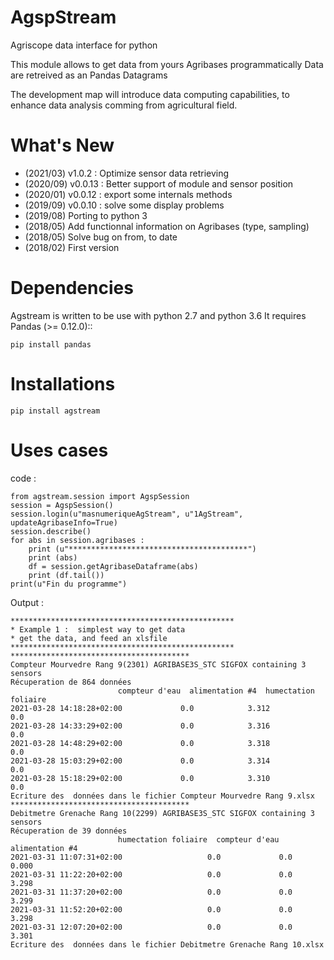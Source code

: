AgspStream
==============
   
Agriscope data interface for python

This module allows to get data from yours Agribases programmatically
Data are retreived as an Pandas Datagrams

The development map will introduce data computing capabilities, to enhance
data analysis comming from agricultural field.


What's New
===========
- (2021/03) v1.0.2  : Optimize sensor data retrieving
- (2020/09) v0.0.13 : Better support of module and sensor position
- (2020/01) v0.0.12 : export some internals methods
- (2019/09) v0.0.10 : solve some display problems
- (2019/08) Porting to python 3
- (2018/05) Add functionnal information on Agribases (type, sampling)
- (2018/05) Solve bug on from, to date 
- (2018/02) First version 

Dependencies
=============

Agstream is written to be use with python 2.7 and python 3.6
It requires Pandas  (>= 0.12.0)::

    pip install pandas

Installations
=============

    pip install agstream
    

Uses cases
==========
code :

	from agstream.session import AgspSession
	session = AgspSession()
	session.login(u"masnumeriqueAgStream", u"1AgStream", updateAgribaseInfo=True)
	session.describe()
	for abs in session.agribases :
	    print (u"****************************************")
	    print (abs)
	    df = session.getAgribaseDataframe(abs)
	    print (df.tail())
    print(u"Fin du programme")

Output :

	**************************************************
	* Example 1 :  simplest way to get data
	* get the data, and feed an xlsfile
	**************************************************
	****************************************
	Compteur Mourvedre Rang 9(2301) AGRIBASE3S_STC SIGFOX containing 3 sensors
	Récuperation de 864 données
							compteur d'eau  alimentation #4  humectation foliaire
	2021-03-28 14:18:28+02:00             0.0            3.312                   0.0
	2021-03-28 14:33:29+02:00             0.0            3.316                   0.0
	2021-03-28 14:48:29+02:00             0.0            3.318                   0.0
	2021-03-28 15:03:29+02:00             0.0            3.314                   0.0
	2021-03-28 15:18:29+02:00             0.0            3.310                   0.0
	Ecriture des  données dans le fichier Compteur Mourvedre Rang 9.xlsx
	****************************************
	Debitmetre Grenache Rang 10(2299) AGRIBASE3S_STC SIGFOX containing 3 sensors
	Récuperation de 39 données
							humectation foliaire  compteur d'eau  alimentation #4
	2021-03-31 11:07:31+02:00                   0.0             0.0            0.000
	2021-03-31 11:22:20+02:00                   0.0             0.0            3.298
	2021-03-31 11:37:20+02:00                   0.0             0.0            3.299
	2021-03-31 11:52:20+02:00                   0.0             0.0            3.298
	2021-03-31 12:07:20+02:00                   0.0             0.0            3.301
	Ecriture des  données dans le fichier Debitmetre Grenache Rang 10.xlsx	

